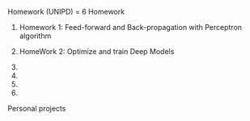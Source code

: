 ﻿Homework (UNIPD) = 6 Homework
 
 1) Homework 1: Feed-forward and Back-propagation with Perceptron algorithm
 
 2) HomeWork 2: Optimize and train Deep Models
 
 3)
 
 4)
 
 5)
 
 6)
 
 
 Personal projects
 
 
